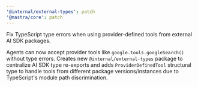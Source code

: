 ```yaml
---
'@internal/external-types': patch
'@mastra/core': patch
---
```


Fix TypeScript type errors when using provider-defined tools from external AI SDK packages.

Agents can now accept provider tools like `google.tools.googleSearch()` without type errors. Creates new `@internal/external-types` package to centralize AI SDK type re-exports and adds `ProviderDefinedTool` structural type to handle tools from different package versions/instances due to TypeScript's module path discrimination.